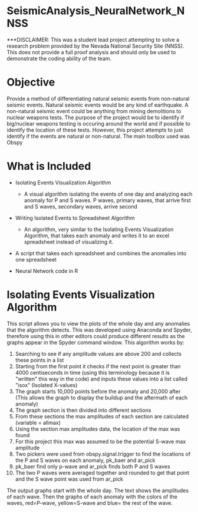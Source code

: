 # SeismicAnalysis_NeuralNetwork_NNSS
***DISCLAIMER: This was a student lead project attempting to solve a research problem provided by the Nevada National Security Site (NNSS). This does not provide a full proof analysis and should only be used to demonstrate the coding ability of the team. 

# Objective
Provide a method of differentiating natural seismic events from non-natural seismic events. Natural seismic events would be any kind of earthquake. A non-natural seismic event could be anything from mining demolitions to nuclear weapons tests. The purpose of the project would be to identify if big/nuclear weapons testing is occuring around the world and if possible to identify the location of these tests. However, this project attempts to just identify if the events are natural or non-natural. The main toolbox used was Obspy

# What is Included
- Isolating Events Visualization Algorithm
    - A visual algorithm isolating the events of one day and analyzing each anomaly for P and S waves. P waves, primary waves, that arrive first and S waves, secondary waves, arrive second

- Writing Isolated Events to Spreadsheet Algorithm
    - An algorithm, very similar to the Isolating Events Visualization Algorithm, that takes each anomaly and writes it to an excel spreadsheet instead of visualizing it.

- A script that takes each spreadsheet and combines the anomalies into one spreadsheet

- Neural Network code in R


# Isolating Events Visualization Algorithm
This script allows you to view the plots of the whole day and any anomalies that the  algorithm detects. This was developed using Anaconda and Spyder, therefore using this in other editors could produce different results as the graphs appear in the Spyder command window. This algorithm works by:
1. Searching to see if any amplitude values are above 200 and collects these points in a list
2. Starting from the first point it checks if the next point is greater than 4000 centiseconds in time (using this terminology because it is "written" this way in the code) and inputs these values into a list called "isox" (Isolated X-values)
3. The graph starts 10,000 points before the anomaly and 20,000 after (This allows the graph to display the buildup and the aftermath of each anomaly)
4. The graph section is then divided into different sections
5. From these sections the max amplitudes of each section are calculated (variable = allmax)
6. Using the section max amplitudes data, the location of the max was found
7. For this project this max was assumed to be the potential S-wave max amplitude
8. Two pickers were used from obspy.signal.trigger to find the locations of the P and S waves on each anomaly, pk_baer and ar_pick
9. pk_baer find only p-wave and ar_pick finds both P and S waves
10. The two P waves were averaged together and rounded to get that point and the S wave point was used from ar_pick

The output graphs start with the whole day. The text shows the amplitudes of each wave. Then the graphs of each anomaly with the colors of the waves, red=P-wave, yellow=S-wave and blue= the rest of the wave.

